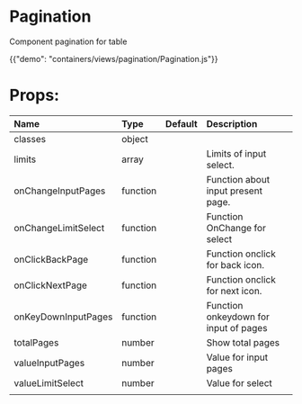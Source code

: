 # Pagination

<p class="description">Component pagination for table</p>

{{"demo": "containers/views/pagination/Pagination.js"}}

<h1>
Props:
</h1>

| Name                               |      Type            |  Default | Description   |
|:-----------------------------------|:---------------------|:---------|:-------------| 
|   classes                          |   object             |          |               |
|     limits                         |       array          |          | Limits of input select.   |
|     onChangeInputPages             |  function            |          | Function about input present page. |
| onChangeLimitSelect                |      function        |          |Function OnChange for select              |
|    onClickBackPage                 |    function          |          | Function onclick for back icon.              |
|  onClickNextPage                   |   function           |          | Function onclick for next icon.              |
|  onKeyDownInputPages               |   function           |          | Function onkeydown for input of pages              |
|  totalPages                        |      number          |          | Show total pages              |
|  valueInputPages                   |      number          |          | Value for input pages              |	
| valueLimitSelect                   |      number          |          | Value for select               |	
|                                    |                      |          |               |	
